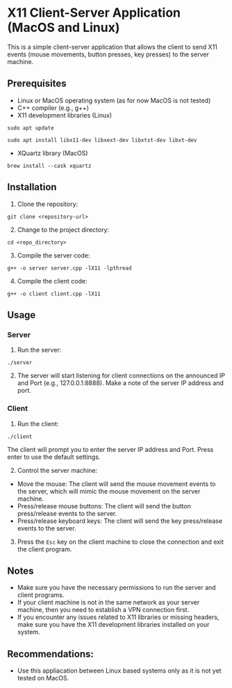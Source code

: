 # X11 Client-Server Application (MacOS and Linux)

This is a simple client-server application that allows the client to send X11 events (mouse movements, button presses, key presses) to the server machine.

## Prerequisites

- Linux or MacOS operating system (as for now MacOS is not tested)
- C++ compiler (e.g., g++)
- X11 development libraries (Linux)
```
sudo apt update
```
```
sudo apt install libx11-dev libxext-dev libxtst-dev libxt-dev
```
- XQuartz library (MacOS)
```
brew install --cask xquartz
```

## Installation

1. Clone the repository:
```
git clone <repository-url>
```

2. Change to the project directory:
```
cd <repo_directory>
```

3. Compile the server code:
```
g++ -o server server.cpp -lX11 -lpthread
```

4. Compile the client code:
```
g++ -o client client.cpp -lX11
```

## Usage

### Server

1. Run the server:
```
./server
```

2. The server will start listening for client connections on the announced IP and Port (e.g., 127.0.0.1:8888). Make a note of the server IP address and port.

### Client

1. Run the client:
```
./client
```

The client will prompt you to enter the server IP address and Port. Press enter to use the default settings.

2. Control the server machine:
- Move the mouse: The client will send the mouse movement events to the server, which will mimic the mouse movement on the server machine.
- Press/release mouse buttons: The client will send the button press/release events to the server.
- Press/release keyboard keys: The client will send the key press/release events to the server.

3. Press the `Esc` key on the client machine to close the connection and exit the client program.

## Notes

- Make sure you have the necessary permissions to run the server and client programs.
- If your client machine is not in the same network as your server machine, then you need to establish a VPN connection first.
- If you encounter any issues related to X11 libraries or missing headers, make sure you have the X11 development libraries installed on your system.

## Recommendations:

- Use this appliacation between Linux based systems only as it is not yet tested on MacOS. 





